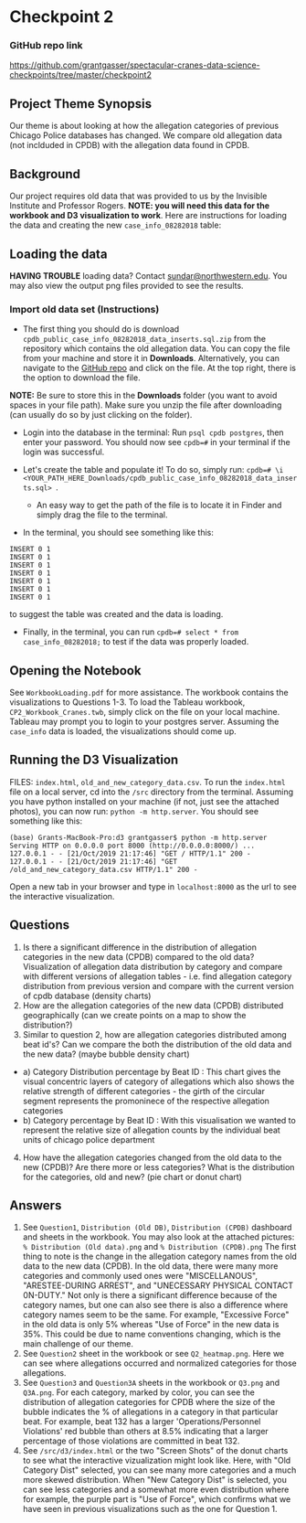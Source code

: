 # Checkpoint 2

### GitHub repo link
https://github.com/grantgasser/spectacular-cranes-data-science-checkpoints/tree/master/checkpoint2

## Project Theme Synopsis
Our theme is about looking at how the allegation categories of previous Chicago Police databases has changed. We compare old allegation data (not inclduded in CPDB) with the allegation data found in CPDB.

## Background
Our project requires old data that was provided to us by the Invisible Institute and Professor Rogers. **NOTE: you will need this data for the workbook and D3 visualization to work**. Here are instructions for loading the data and creating the new `case_info_08282018` table:

## Loading the data
**HAVING TROUBLE** loading data? Contact sundar@northwestern.edu. You may also view the output png files provided to see the results.

### Import old data set (Instructions)
* The first thing you should do is download `cpdb_public_case_info_08282018_data_inserts.sql.zip` from the repository which contains the old allegation data. You can copy the file from your machine and store it in **Downloads**. Alternatively, you can navigate to the [GitHub repo](https://github.com/grantgasser/spectacular-cranes-data-science-checkpoints/tree/master/checkpoint2) and click on the file. At the top right, there is the option to download the file.

**NOTE:** Be sure to store this in the **Downloads** folder (you want to avoid spaces in your file path). Make sure you   unzip the file after downloading (can usually do so by just clicking on the folder).

* Login into the database in the terminal:
Run `psql cpdb postgres`, then enter your password. You should now see `cpdb=#` in your terminal if the login was successful.

* Let's create the table and populate it! To do so, simply run:
`cpdb=# \i <YOUR_PATH_HERE_Downloads/cpdb_public_case_info_08282018_data_inserts.sql> `.
  - An easy way to get the path of the file is to locate it in Finder and simply drag the file to the terminal.

* In the terminal, you should see something like this:
```
INSERT 0 1
INSERT 0 1
INSERT 0 1
INSERT 0 1
INSERT 0 1
INSERT 0 1
INSERT 0 1
```
to suggest the table was created and the data is loading.

* Finally, in the terminal, you can run `cpdb=# select * from case_info_08282018;` to test if the data was properly loaded.


## Opening the Notebook
See `WorkbookLoading.pdf` for more assistance. The workbook contains the visualizations to Questions 1-3. To load the Tableau workbook, `CP2_Workbook_Cranes.twb`, simply click on the file on your local machine. Tableau may prompt you to login to your postgres server. Assuming the `case_info` data is loaded, the visualizations should come up.

## Running the D3 Visualization
FILES: `index.html`, `old_and_new_category_data.csv`. To run the `index.html` file on a local server, cd into the `/src` directory from the terminal. Assuming you have python installed on your machine (if not, just see the attached photos), you can now run:
`python -m http.server`. You should see something like this:
```
(base) Grants-MacBook-Pro:d3 grantgasser$ python -m http.server
Serving HTTP on 0.0.0.0 port 8000 (http://0.0.0.0:8000/) ...
127.0.0.1 - - [21/Oct/2019 21:17:46] "GET / HTTP/1.1" 200 -
127.0.0.1 - - [21/Oct/2019 21:17:46] "GET /old_and_new_category_data.csv HTTP/1.1" 200 -
```

Open a new tab in your browser and type in `localhost:8000` as the url to see the interactive visualization.


## Questions
1. Is there a significant difference in the distribution of allegation categories in the new data (CPDB) compared to the old data? Visualization of allegation data distribution by category and compare with different versions of allegation tables - i.e. find allegation category distribution from previous version and compare with the current version of cpdb database (density charts)
2. How are the allegation categories of the new data (CPDB) distributed geographically (can we create points on a map to show the distribution?)
3. Similar to question 2, how are allegation categories distributed among beat id's? Can we compare the both the distribution of the old data and the new data? (maybe bubble density chart)
  - a) Category Distribution percentage by Beat ID : This chart gives the visual concentric layers of category of allegations which also shows the relative strength of different categories - the girth of the circular segment represents the promoninece of the respective allegation categories
  - b) Category percentage by Beat ID : With this visualisation we wanted to represent the relative size of allegation counts by the individual beat units of chicago police department
4. How have the allegation categories changed from the old data to the new (CPDB)? Are there more or less categories? What is the distribution for the categories, old and new? (pie chart or donut chart)


## Answers
1. See `Question1`, `Distribution (Old DB)`, `Distribution (CPDB)` dashboard and sheets in the workbook. You may also look at the attached pictures: `% Distribution (Old data).png` and `% Distribution (CPDB).png`  The first thing to note is the change in the allegation category names from the old data to the new data (CPDB). In the old data, there were many more categories and commonly used ones were "MISCELLANOUS", "ARESTEE-DURING ARREST", and "UNECESSARY PHYSICAL CONTACT 0N-DUTY." Not only is there a significant difference because of the category names, but one can also see there is also a difference where category names seem to be the same. For example, "Excessive Force" in the old data is only 5% whereas "Use of Force" in the new data is 35%. This could be due to name conventions changing, which is the main challenge of our theme.
2. See `Question2` sheet in the workbook or see `Q2_heatmap.png`. Here we can see where allegations occurred and normalized categories for those allegations.
3. See `Question3` and `Question3A` sheets in the workbook or `Q3.png` and `Q3A.png`. For each category, marked by color, you can see the distribution of allegation categories for CPDB where the size of the bubble indicates the % of allegations in a category in that particular beat. For example, beat 132 has a larger 'Operations/Personnel Violations' red bubble than others at 8.5% indicating that a larger percentage of those violations are committed in beat 132.
4. See `/src/d3/index.html` or the two "Screen Shots" of the donut charts to see what the interactive vizualization might look like. Here, with "Old Category Dist" selected, you can see many more categories and a much more skewed distribution. When "New Category Dist" is selected, you can see less categories and a somewhat more even distribution where for example, the purple part is "Use of Force", which confirms what we have seen in previous visualizations such as the one for Question 1.
